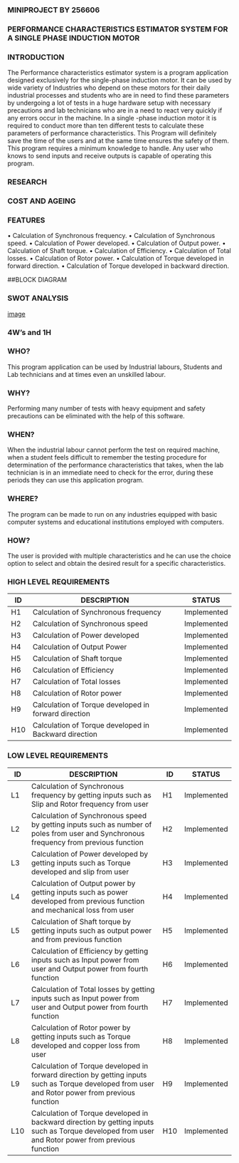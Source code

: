 ### MINIPROJECT BY 256606
### PERFORMANCE CHARACTERISTICS ESTIMATOR SYSTEM FOR A SINGLE PHASE INDUCTION MOTOR
### INTRODUCTION

The Performance characteristics estimator system is a program application designed exclusively for the single-phase induction motor. It can be used by wide variety of Industries who depend on these motors for their daily industrial processes and students who are in need to find these parameters by undergoing a lot of tests in a huge hardware setup with necessary precautions and lab technicians who are in a need to react very quickly if any errors occur in the machine. In a single -phase induction motor it is required to conduct more than ten different tests to calculate these parameters of performance characteristics. This Program will definitely save the time of the users and at the same time ensures the safety of them. This program requires a minimum knowledge to handle. Any user who knows to send inputs and receive outputs is capable of operating this program.


### RESEARCH



### COST AND AGEING

### FEATURES

• Calculation of Synchronous frequency. 
• Calculation of Synchronous speed. 
• Calculation of Power developed. 
• Calculation of Output power. 
• Calculation of Shaft torque. 
• Calculation of Efficiency. 
• Calculation of Total losses. 
• Calculation of Rotor power. 
• Calculation of Torque developed in forward direction. 
• Calculation of Torque developed in backward direction.

##BLOCK DIAGRAM


### SWOT ANALYSIS

[image](https://github.com/256606/miniproject/blob/main/1_Requirements/SWOT%20Analysis.png)
### 4W’s and 1H

### WHO? 
This program application can be used by Industrial labours, Students and Lab technicians and at times even an unskilled labour.

### WHY?
Performing many number of tests with heavy equipment and safety precautions can be eliminated with the help of this software.

### WHEN? 
When the industrial labour cannot perform the test on required machine, when a student feels difficult to remember the testing procedure for determination of the performance characteristics that takes, when the lab technician is in an immediate need to check for the error, during these periods they can use this application program.

### WHERE? 
The program can be made to run on any industries equipped with basic computer systems and educational institutions employed with computers.

### HOW?
The user is provided with multiple characteristics and he can use the choice option to select and obtain the desired result for a specific characteristics.

### HIGH LEVEL REQUIREMENTS
|ID|DESCRIPTION|STATUS|
|-------|-------|-----|
|H1 |Calculation of Synchronous frequency |Implemented|
|H2 |Calculation of Synchronous speed | Implemented|
|H3 |Calculation of Power developed |Implemented|
|H4 |Calculation of Output Power| Implemented|
|H5 |Calculation of Shaft torque| Implemented|
|H6 |Calculation of Efficiency |Implemented|
|H7 |Calculation of Total losses |Implemented|
|H8|Calculation of Rotor power |Implemented|
|H9| Calculation of Torque developed in forward direction |Implemented|
|H10| Calculation of Torque developed in Backward direction |Implemented|

### LOW LEVEL REQUIREMENTS

|ID |DESCRIPTION| ID |STATUS|
|-----|------|------|------|
|L1| Calculation of Synchronous frequency by getting inputs such as Slip and Rotor frequency from user |H1 |Implemented|
|L2| Calculation of Synchronous speed by getting inputs such as number of poles from user and Synchronous frequency from previous function| H2 |Implemented|
|L3| Calculation of Power developed by getting inputs such as Torque developed and slip from user| H3| Implemented|
|L4| Calculation of Output power by getting inputs such as power developed from previous function and mechanical loss from user |H4 |Implemented|
|L5| Calculation of Shaft torque by getting inputs such as output power and from previous function| H5 |Implemented|
|L6| Calculation of Efficiency by getting inputs such as Input power from user and Output power from fourth function |H6 |Implemented|
|L7| Calculation of Total losses by getting inputs such as Input power from user and Output power from fourth function| H7 |Implemented|
|L8| Calculation of Rotor power by getting inputs such as Torque developed and copper loss from user |H8 |Implemented|
|L9| Calculation of Torque developed in forward direction by getting inputs such as Torque developed from user and Rotor power from previous function| H9 |Implemented|
|L10|Calculation of Torque developed in backward direction by getting inputs such as Torque developed from user and Rotor power from previous function |H10 |Implemented|
